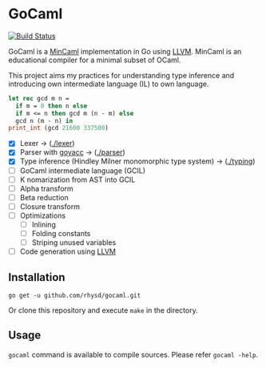GoCaml
======
[![Build Status][]][Travis CI]

GoCaml is a [MinCaml][] implementation in Go using [LLVM][]. MinCaml is an educational compiler for a minimal subset of OCaml.

This project aims my practices for understanding type inference and introducing own intermediate language (IL) to own language.

```ocaml
let rec gcd m n =
  if m = 0 then n else
  if m <= n then gcd m (n - m) else
  gcd n (m - n) in
print_int (gcd 21600 337500)
```

- [x] Lexer -> ([./lexer](./lexer))
- [x] Parser with [goyacc][] -> ([./parser](./parser))
- [x] Type inference (Hindley Milner monomorphic type system) -> ([./typing](./typing))
- [ ] GoCaml intermediate language (GCIL)
- [ ] K nomarization from AST into GCIL
- [ ] Alpha transform
- [ ] Beta reduction
- [ ] Closure transform
- [ ] Optimizations
  - [ ] Inlining
  - [ ] Folding constants
  - [ ] Striping unused variables
- [ ] Code generation using [LLVM][]

## Installation

```
go get -u github.com/rhysd/gocaml.git
```

Or clone this repository and execute `make` in the directory.

## Usage

`gocaml` command is available to compile sources. Please refer `gocaml -help`.

[MinCaml]: https://github.com/esumii/min-caml
[goyacc]: https://github.com/cznic/goyacc
[LLVM]: http://llvm.org/
[Build Status]: https://travis-ci.org/rhysd/gocaml.svg?branch=master
[Travis CI]: https://travis-ci.org/rhysd/gocaml
